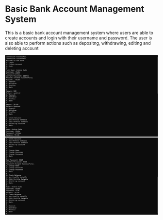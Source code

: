 # Basic Bank Account Management System
This is a  basic bank account management system where users are able to create accounts and login with their username and password. The user is also able to perform actions such as depositng, withdrawing, editing and deleting account

<img src="./Screenshot (100).png" alt="screenshot">
<img src="./Screenshot (101).png" alt="screenshot">
